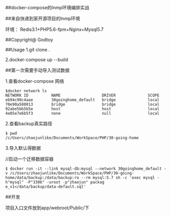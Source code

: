 ##docker-compose的lnmp环境编排实战

##来自快递到家开源项目的lnmp环境

环境： Redis3.1+PHP5.6-fpm+Nginx+Mysql5.7

##Copyright@   Godtoy

##Usage
1.git clone .

2.docker-compose up --build

##第一次需要手动导入测试数据



1.查看docker-compose 网络

```
$docker network ls
NETWORK ID          NAME                  DRIVER              SCOPE
eb94c90c4aae        30goinghome_default   bridge              local
70e90a580013        bridge                bridge              local
92abe5bb5b5e        host                  host                local
4e85e7e6b5f3        none                  null                local

```

2.查看backup真实路径
```
$ pwd
/c/Users/zhaojunlike/Documents/WorkSpace/PHP/30-going-home
```

3.导入默认得数据

//启动一个迁移数据容器
```shell
$ docker run -it --link mysql-db:mysql --network 30goinghome_default -v /c/Users/zhaojunlike/Documents/WorkSpace/PHP/30-going-home/data/backup:/data/backup:ro --rm mysql:5.7 sh -c 'exec mysql -h"mysql" -P"3306" -uroot -p"zhaojun" packag
e_v1</data/backup/data-default.sql'
```



##开发

项目入口文件放到app/webroot/Public/下
